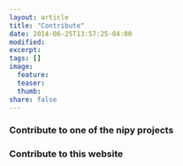 ```yaml
---
layout: article
title: "Contribute"
date: 2014-06-25T13:57:25-04:00
modified:
excerpt:
tags: []
image:
  feature:
  teaser:
  thumb:
share: false
---
```



### Contribute to one of the nipy projects


### Contribute to this website 
